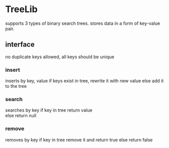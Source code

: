 # TreeLib

supports 3 types of binary search trees. 
stores data in a form of key-value pair.

## interface 
no duplicate keys allowed, all keys should be unique

### insert 
inserts by key, value
if keys exist in tree, rewrite it with new value
else add it to the tree 

### search 
searches by key
if key in tree return value  
else return null

### remove 
removes by key
if key in tree remove it and return true 
else return false

